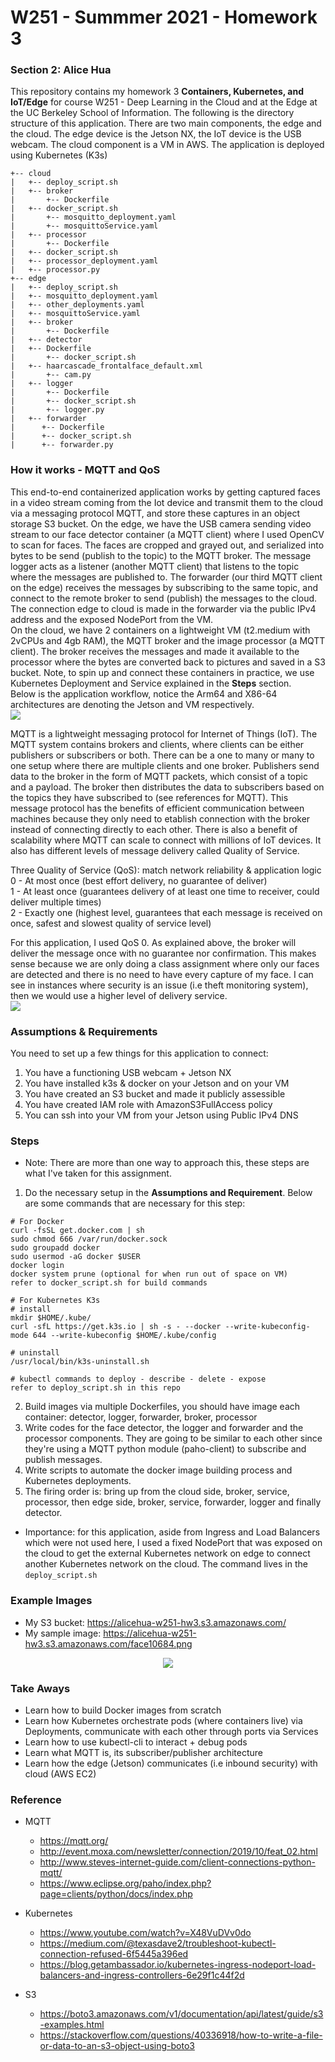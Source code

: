 # W251 - Summmer 2021 - Homework 3
### Section 2: Alice Hua

This repository contains my homework 3 **Containers, Kubernetes, and IoT/Edge** for course W251 - Deep Learning in the Cloud and at the Edge at the UC Berkeley School of Information. 
The following is the directory structure of this application. There are two main components, the edge and the cloud. The edge device is the Jetson NX, the IoT device is the USB webcam. The cloud component is a VM in AWS.
The application is deployed using Kubernetes (K3s)
```
+-- cloud
|   +-- deploy_script.sh
|   +-- broker
|       +-- Dockerfile
|	+-- docker_script.sh
|       +-- mosquitto_deployment.yaml
|       +-- mosquittoService.yaml  
|   +-- processor
|       +-- Dockerfile
|	+-- docker_script.sh
|	+-- processor_deployment.yaml
|	+-- processor.py
+-- edge
|   +-- deploy_script.sh
|   +-- mosquitto_deployment.yaml
|   +-- other_deployments.yaml
|   +-- mosquittoService.yaml
|   +-- broker
|       +-- Dockerfile
|   +-- detector
|	+-- Dockerfile
|       +-- docker_script.sh
|	+-- haarcascade_frontalface_default.xml
|       +-- cam.py
|   +-- logger 
|       +-- Dockerfile
|       +-- docker_script.sh
|       +-- logger.py
|   +-- forwarder
|      +-- Dockerfile
|      +-- docker_script.sh
|      +-- forwarder.py    
```

### How it works - MQTT and QoS
This end-to-end containerized application works by getting captured faces in a video stream coming from the Iot device and transmit them to the cloud via a messaging protocol MQTT, and store these captures in an object storage S3 bucket.
On the edge, we have the USB camera sending video stream to our face detector container (a MQTT client)  where I used OpenCV to scan for faces. The faces are cropped and grayed out, and serialized into bytes to be send (publish to the topic) to the MQTT broker. The message logger acts as a listener (another MQTT client) that listens to the topic where the messages are published to. The forwarder (our third MQTT client on the edge) receives the messages by subscribing to the same topic, and connect to the remote broker to send (publish) the messages to the cloud. The connection edge to cloud is made in the forwarder via the public IPv4 address and the exposed NodePort from the VM.   
On the cloud, we have 2 containers on a lightweight VM (t2.medium with 2vCPUs and 4gb RAM), the MQTT broker and the image processor (a MQTT client). The broker receives the messages and made it available to the processor where the bytes are converted back to pictures and saved in a S3 bucket. Note, to spin up and connect these containers in practice, we use Kubernetes Deployment and Service explained in the **Steps** section.  
Below is the application workflow, notice the Arm64 and X86-64 architectures are denoting the Jetson and VM respectively.  
![](images/hw3.png)

MQTT is a lightweight messaging protocol for Internet of Things (IoT). The MQTT system contains brokers and clients, where clients can be either publishers or subscribers or both. There can be a one to many or many to one setup where there are multiple clients and one broker.
Publishers send data to the broker in the form of MQTT packets, which consist of a topic and a payload. The broker then distributes the data to subscribers based on the topics they have subscribed to (see references for MQTT). This message protocol has the benefits of efficient communication between machines because they only need to etablish connection with the broker instead of connecting directly to each other. There is also a benefit of scalability where MQTT can scale to connect with millions of IoT devices. It also has different levels of message delivery called Quality of Service.  

Three Quality of Service (QoS): match network reliability & application logic  
0 - At most once (best effort delivery, no guarantee of deliver)  
1 - At least once (guarantees delivery of at least one time to receiver, could deliver multiple times)  
2 - Exactly one (highest level, guarantees that each message is received on once, safest and slowest quality of service level)  

For this application, I used QoS 0. As explained above, the broker will deliver the message once with no guarantee nor confirmation. This makes sense because we are only doing a class assignment where only our faces are detected and there is no need to have every capture of my face. 
I can see in instances where security is an issue (i.e theft monitoring system), then we would use a higher level of delivery service.   
![](images/mqtt.png)

### Assumptions & Requirements
You need to set up a few things for this application to connect:
1. You have a functioning USB webcam + Jetson NX 
2. You have installed k3s & docker on your Jetson and on your VM
3. You have created an S3 bucket and made it publicly assessible 
4. You have created IAM role with AmazonS3FullAccess policy 
5. You can ssh into your VM from your Jetson using Public IPv4 DNS

### Steps 
* Note: There are more than one way to approach this, these steps are what I've taken for this assignment. 
1. Do the necessary setup in the **Assumptions and Requirement**. Below are some commands that are necessary for this step:

```
# For Docker
curl -fsSL get.docker.com | sh
sudo chmod 666 /var/run/docker.sock
sudo groupadd docker
sudo usermod -aG docker $USER
docker login
docker system prune (optional for when run out of space on VM)
refer to docker_script.sh for build commands

# For Kubernetes K3s 
# install
mkdir $HOME/.kube/
curl -sfL https://get.k3s.io | sh -s - --docker --write-kubeconfig-mode 644 --write-kubeconfig $HOME/.kube/config

# uninstall
/usr/local/bin/k3s-uninstall.sh

# kubectl commands to deploy - describe - delete - expose 
refer to deploy_script.sh in this repo
```

2. Build images via multiple Dockerfiles, you should have image each container: detector, logger, forwarder, broker, processor
3. Write codes for the face detector, the logger and forwarder and the processor components. They are going to be similar to each other since they're using a MQTT python module (paho-client) to subscribe and publish messages.
4. Write scripts to automate the docker image building process and Kubernetes deployments. 
5. The firing order is: bring up from the cloud side, broker, service, processor, then edge side, broker, service, forwarder, logger and finally detector.    
* Importance: for this application, aside from Ingress and Load Balancers which were not used here, I used a fixed NodePort that was exposed on the cloud to get the external Kubernetes network on edge to connect another Kubernetes network on the cloud. The command lives in the ``deploy_script.sh``

### Example Images 
- My S3 bucket: https://alicehua-w251-hw3.s3.amazonaws.com/
- My sample image: https://alicehua-w251-hw3.s3.amazonaws.com/face10684.png  
<p align="center">
  <img src="https://alicehua-w251-hw3.s3.amazonaws.com/face0.png"/>
</p>
 
### Take Aways
- Learn how to build Docker images from scratch
- Learn how Kubernetes orchestrate pods (where containers live) via Deployments, communicate with each other through ports via Services
- Learn how to use kubectl-cli to interact + debug pods
- Learn what MQTT is, its subscriber/publisher architecture
- Learn how the edge (Jetson) communicates (i.e inbound security) with cloud (AWS EC2)  

### Reference

- MQTT
	- https://mqtt.org/
	- http://event.moxa.com/newsletter/connection/2019/10/feat_02.html
	- http://www.steves-internet-guide.com/client-connections-python-mqtt/
	- https://www.eclipse.org/paho/index.php?page=clients/python/docs/index.php

- Kubernetes
	- https://www.youtube.com/watch?v=X48VuDVv0do
	- https://medium.com/@texasdave2/troubleshoot-kubectl-connection-refused-6f5445a396ed
	- https://blog.getambassador.io/kubernetes-ingress-nodeport-load-balancers-and-ingress-controllers-6e29f1c44f2d
 
- S3
	- https://boto3.amazonaws.com/v1/documentation/api/latest/guide/s3-examples.html
	- https://stackoverflow.com/questions/40336918/how-to-write-a-file-or-data-to-an-s3-object-using-boto3

